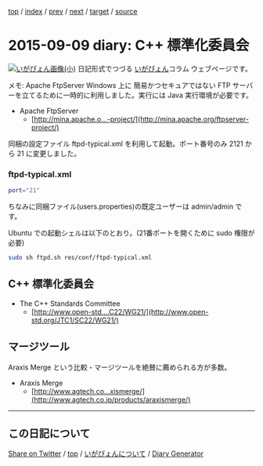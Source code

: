 [top](https://igapyon.github.io/diary/) 
 / [index](https://igapyon.github.io/diary/2015/index.html) 
 / [prev](https://igapyon.github.io/diary/2015/ig150908.html) 
 / [next](https://igapyon.github.io/diary/2015/ig150914.html) 
 / [target](https://igapyon.github.io/diary/2015/ig150909.html) 
 / [source](https://github.com/igapyon/diary/blob/gh-pages/2015/ig150909.html.src.md) 

2015-09-09 diary: C++ 標準化委員会
=====================================================================================================
[![いがぴょん画像(小)](https://igapyon.github.io/diary/images/iga200306s.jpg "いがぴょん")](https://igapyon.github.io/diary/memo/memoigapyon.html) 日記形式でつづる [いがぴょん](https://igapyon.github.io/diary/memo/memoigapyon.html)コラム ウェブページです。

メモ: Apache FtpServer
Windows 上に 簡易かつセキュアではない FTP サーバーを立てるために一時的に利用しました。実行には Java 実行環境が必要です。

* Apache FtpServer
  * [http://mina.apache.o...-project/](http://mina.apache.org/ftpserver-project/)


同梱の設定ファイル ftpd-typical.xml を利用して起動。ポート番号のみ 2121 から 21 に変更しました。


### ftpd-typical.xml


```sh
port="21"
```


ちなみに同梱ファイル(users.properties)の既定ユーザーは admin/admin です。

Ubuntu での起動シェルは以下のとおり。(21番ポートを開くために sudo 権限が必要)

```sh
sudo sh ftpd.sh res/conf/ftpd-typical.xml
```



## C++ 標準化委員会


* The C++ Standards Committee
  * [http://www.open-std....C22/WG21/](http://www.open-std.org/JTC1/SC22/WG21/)



## マージツール

Araxis Merge という比較・マージツールを絶賛に薦められる方が多数。

* Araxis Merge
  * [http://www.agtech.co...xismerge/](http://www.agtech.co.jp/products/araxismerge/)



----------------------------------------------------------------------------------------------------

## この日記について

[Share on Twitter](https://twitter.com/intent/tweet?hashtags=igapyon%2Cdiary%2C%E3%81%84%E3%81%8C%E3%81%B4%E3%82%87%E3%82%93&text=C%2B%2B+%E6%A8%99%E6%BA%96%E5%8C%96%E5%A7%94%E5%93%A1%E4%BC%9A&url=https%3A%2F%2Figapyon.github.io%2Fdiary%2F2015%2Fig150909.html) / [top](https://igapyon.github.io/diary/) / [いがぴょんについて](https://igapyon.github.io/diary/memo/memoigapyon.html) / [Diary Generator](https://github.com/igapyon/igapyonv3)
